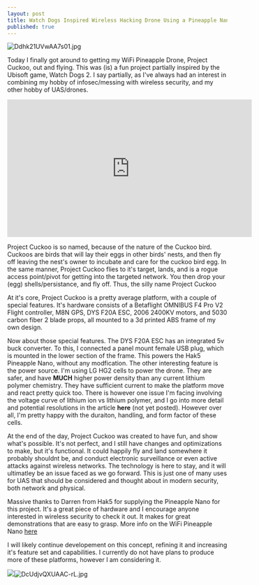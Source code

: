 ```yaml
---
layout: post
title: Watch Dogs Inspired Wireless Hacking Drone Using a Pineapple Nano
published: true
---
```

![Ddhk21UVwAA7s01.jpg]({{site.baseurl}}/_posts/Ddhk21UVwAA7s01.jpg)

<p> Today I finally got around to getting my WiFi Pineapple Drone, Project Cuckoo, out and flying. This was (is) a fun project 
partially inspired by the Ubisoft game, Watch Dogs 2. I say partially, as I've always had an interest in combining my hobby of
infosec/messing with wireless security, and my other hobby of UAS/drones. </p> 

<iframe width="560" height="315" src="https://www.youtube.com/embed/lKtKYhTO5wk" frameborder="0" allow="autoplay; encrypted-media" allowfullscreen></iframe>

<p> Project Cuckoo is so named, because of the nature of the Cuckoo bird. Cuckoos are birds that will lay their eggs in other 
birds' nests, and then fly off leaving the nest's owner to incubate and care for the cuckoo bird egg. In the same manner, 
Project Cuckoo flies to it's target, lands, and is a rogue access point/pivot for getting into the targeted network. You then 
drop your (egg) shells/persistance, and fly off. Thus, the silly name Project Cuckoo </p> 

<p> At it's core, Project Cuckoo is a pretty average platform, with a couple of special features. It's hardware consists of a 
Betaflight OMNIBUS F4 Pro V2 Flight controller, M8N GPS, DYS F20A ESC, 2006 2400KV motors, and 5030 carbon fiber 2 blade props, all mounted 
to a 3d printed ABS frame of my own design. </p> 

<p> Now about those special features. The DYS F20A ESC has an integrated 5v buck converter. To this, I connected a panel mount 
female USB plug, which is mounted in the lower section of the frame. This powers the Hak5 Pineapple Nano, without any modfication.
The other interesting feature is the power source. I'm using LG HG2 cells to power the drone. They are safer, and have <b>MUCH</b> 
higher power density than any current lithium polymer chemistry. They have sufficient current to make the platform move and react
pretty quick too. There is however one issue I'm facing involving the voltage curve of lithium ion vs lithium polymer, and I go 
into more detail and potential resolutions in the article <b>here</b> (not yet posted). However over all, I'm pretty happy with 
the duraiton, handling, and form factor of these cells. </p> 

<p> At the end of the day, Project Cuckoo was created to have fun, and show what's possible. It's not perfect, and I still have 
changes and optimizations to make, but it's functional. It could happily fly and land somewhere it probably shouldnt be, and 
conduct electronic surveillance or even active attacks against wireless networks. The technology is here to stay, and it will 
ultimatley be an issue faced as we go forward. This is just one of many uses for UAS that should be considered and thought about in modern security,
both network and physical. </p> 

<p> Massive thanks to Darren from Hak5 for supplying the Pineapple Nano for this project. It's a great piece of hardware and I encourage anyone interested in wireless security to check it out. It makes for great demonstrations that are easy to grasp. 
More info on the WiFi Pineapple Nano <a href="https://www.wifipineapple.com/pages/nano">here</a> </p> 
<p> I will likely continue developement on this concept, refining it and increasing it's feature set and capabilities. I currently 
do not have plans to produce more of these platforms, however I am considering it. </p>

![]({{site.baseurl}}/_posts/DcUdjvQXUAAC-rL.jpg)![DcUdjvQXUAAC-rL.jpg]({{site.baseurl}}/_posts/DcUdjvQXUAAC-rL.jpg)